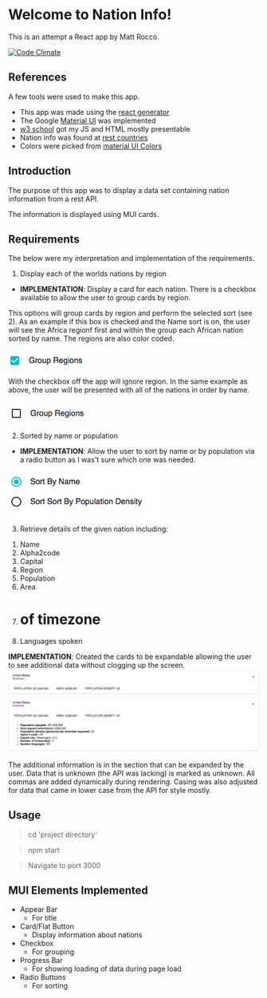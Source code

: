 Welcome to Nation Info!
===================
This is an attempt a React app by Matt Rocco.

[![Code Climate](https://codeclimate.com/github/roccoma504/hello-world/badges/gpa.svg)](https://codeclimate.com/github/roccoma504/hello-world)

References
-------------
A few tools were used to make this app.

- This app was made using the [react generator](https://github.com/facebookincubator/create-react-app)
- The Google [Material UI](http://www.material-ui.com/#/) was implemented 
- [w3 school](http://www.w3schools.com) got my JS and HTML mostly presentable
- Nation info was found at [rest countries](https://restcountries.eu)
- Colors were picked from [material UI Colors](https://www.materialui.co/colors)

Introduction
-------------
The purpose of this app was to display a data set containing nation information from a rest API.

The information is displayed using MUI cards.

Requirements
-------------------

The below were my interpretation and implementation of the requirements.

1) Display each of the worlds nations by region

 - **IMPLEMENTATION**: Display a card for each nation. There is a checkbox available to allow the user to group cards by region.
 
 This options will group cards by region and perform the selected sort (see 2). As an example if this box is checked and the Name sort is on, the user will see the Africa regionf first and within the group each African nation sorted by name. The regions are also color coded.
 
  ![Image of checkon](https://github.com/roccoma504/hello-world/blob/master/images/check_on.png)
  
  With the checkbox off the app will ignore region. In the same example as above, the user will be presented with all of the nations in order by name.
  
  ![Image of checkon](https://github.com/roccoma504/hello-world/blob/master/images/check_off.png)

2) Sorted by name or population

- **IMPLEMENTATION**: Allow the user to sort by name or by population via a radio button as I was't sure which one was needed.

 ![Image of button](https://github.com/roccoma504/hello-world/blob/master/images/radio.png)


3) Retrieve details of the given nation including:  

 1. Name
 2. Alpha2code
 3. Capital
 4. Region
 5. Population
 6. Area
 7. # of timezone
 8. Languages spoken
 
 **IMPLEMENTATION**: Created the cards to be expandable allowing the user to see additional data without clogging up the screen.
 ![Image of card closed](https://github.com/roccoma504/hello-world/blob/master/images/card_closed.png)
 ![Image of card](https://github.com/roccoma504/hello-world/blob/master/images/card.png)
 
  The additional information is in the section that can be expanded by the user. Data that is unknown (the API was lacking) is marked as unknown. All commas are added dynamically during rendering. Casing was also adjusted for data that came in lower case from the API for style mostly.
 
 
 
Usage
-------------------
> cd 'project directory'

> npm start

> Navigate to port 3000


MUI Elements Implemented
-------------------

 - Appear Bar 
	 - For title
 - Card/Flat Button
	 - Display information about nations
 - Checkbox
 	 - For grouping
 - Progress Bar
	 - For showing loading of data during page load
 - Radio Buttons
	 - For sorting

